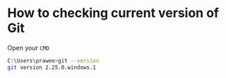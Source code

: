 # How to checking current version of Git

Open your `CMD`

```bash
C:\Users\prawee>git --version
git version 2.25.0.windows.1
```
